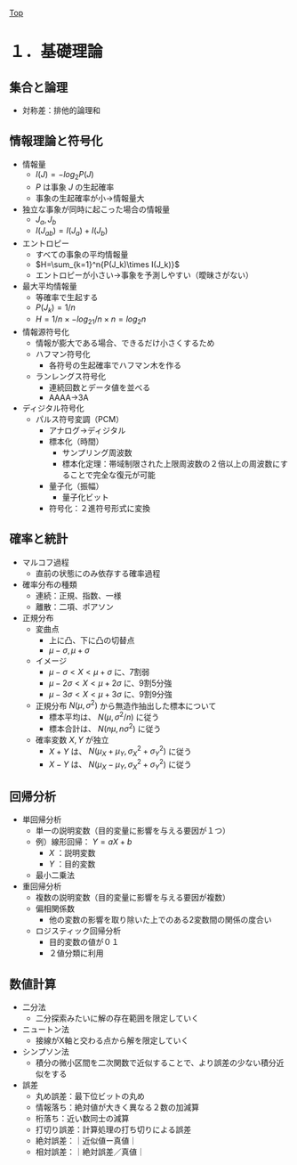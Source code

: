 [Top](../README.md)
# １．基礎理論
## 集合と論理
- 対称差：排他的論理和

## 情報理論と符号化
- 情報量
  - $I(J)=-log_2P(J)$
  - $P$ は事象 $J$ の生起確率
  - 事象の生起確率が小→情報量大
- 独立な事象が同時に起こった場合の情報量
  - $J_a, J_b$
  - $I(J_{ab})=I(J_a)+I(J_b)$
- エントロピー
  - すべての事象の平均情報量
  - $H=\sum_{k=1}^n{P(J_k)\times I(J_k)}$
  - エントロピーが小さい→事象を予測しやすい（曖昧さがない）
- 最大平均情報量
  - 等確率で生起する
  - $P(J_k)=1/n$
  - $H=1/n \times -log_21/n\times n=log_2n$
- 情報源符号化
  - 情報が膨大である場合、できるだけ小さくするため
  - ハフマン符号化
    - 各符号の生起確率でハフマン木を作る
  - ランレングス符号化
    - 連続回数とデータ値を並べる
    - AAAA→3A
- ディジタル符号化
  - パルス符号変調（PCM）
    - アナログ→ディジタル
    - 標本化（時間）
      - サンプリング周波数
      - 標本化定理：帯域制限された上限周波数の２倍以上の周波数にすることで完全な復元が可能
    - 量子化（振幅）
      - 量子化ビット
    - 符号化：２進符号形式に変換

## 確率と統計
- マルコフ過程
  - 直前の状態にのみ依存する確率過程
- 確率分布の種類
  - 連続：正規、指数、一様
  - 離散：二項、ポアソン
- 正規分布
  - 変曲点
    - 上に凸、下に凸の切替点
    - $\mu-\sigma, \mu+\sigma$
  - イメージ
    - $\mu-\sigma\lt X\lt\mu+\sigma$ に、7割弱
    - $\mu-2\sigma\lt X\lt\mu+2\sigma$ に、9割5分強
    - $\mu-3\sigma\lt X\lt\mu+3\sigma$ に、9割9分強
  - 正規分布 $N(\mu, \sigma^2)$ から無造作抽出した標本について
    - 標本平均は、 $N(\mu, \sigma^2/n)$ に従う
    - 標本合計は、 $N(n\mu, n\sigma^2)$ に従う
  - 確率変数 $X,Y$ が独立
    - $X+Y$ は、 $N(\mu_X+\mu_Y, \sigma_X^2+\sigma_Y^2)$ に従う
    - $X-Y$ は、 $N(\mu_X-\mu_Y, \sigma_X^2+\sigma_Y^2)$ に従う

## 回帰分析
- 単回帰分析
  - 単一の説明変数（目的変量に影響を与える要因が１つ）
  - 例）線形回帰： $Y=aX+b$
    - $X$ ：説明変数
    - $Y$ ：目的変数
  - 最小二乗法
- 重回帰分析
  - 複数の説明変数（目的変量に影響を与える要因が複数）
  - 偏相関係数
    - 他の変数の影響を取り除いた上でのある2変数間の関係の度合い
  - ロジスティック回帰分析
    - 目的変数の値が０１
    - ２値分類に利用
  
## 数値計算
- 二分法
  - 二分探索みたいに解の存在範囲を限定していく
- ニュートン法
  - 接線がX軸と交わる点から解を限定していく
- シンプソン法
  - 積分の微小区間を二次関数で近似することで、より誤差の少ない積分近似をする
- 誤差
  - 丸め誤差：最下位ビットの丸め
  - 情報落ち：絶対値が大きく異なる２数の加減算
  - 桁落ち：近い数同士の減算
  - 打切り誤差：計算処理の打ち切りによる誤差
  - 絶対誤差：｜近似値ー真値｜
  - 相対誤差：｜絶対誤差／真値｜